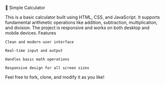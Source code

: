 
📱 Simple Calculator

This is a basic calculator built using HTML, CSS, and JavaScript. It supports fundamental arithmetic operations like addition, subtraction, multiplication, and division. The project is responsive and works on both desktop and mobile devices.
Features

    Clean and modern user interface

    Real-time input and output

    Handles basic math operations

    Responsive design for all screen sizes

Feel free to fork, clone, and modify it as you like!
